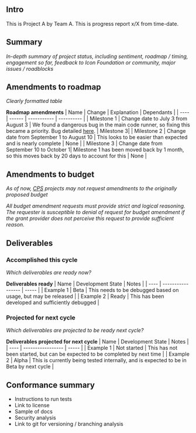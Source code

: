 ## Intro

This is Project A by Team A. This is progress report x/X from time-date.

## Summary

_In-depth summary of project status, including sentiment, roadmap / timing, engagement so far, feedback to Icon Foundation or community, major issues / roadblocks_

## Amendments to roadmap

_Clearly formatted table_

__Roadmap amendments__
| Name | Change | Explanation | Dependants |
| ---- | ------ | ----------- | ---------- |
| Milestone 1 | Change date to July 3 from August 3 | We found a dangerous bug in the main code runner, so fixing this became a priority. Bug detailed [here](https://example.com). | Milestone 3|
| Milestone 2 | Change date from September 1 to August 10 | This looks to be easier than expected and is nearly complete | None |
| Milestone 3 | Change date from September 10 to October 1| Milestone 1 has been moved back by 1 month, so this moves back by 20 days to account for this | None |

## Amendments to budget

_As of now, [CPS](https://cps.icon.community) projects may not request amendments to the originally proposed budget_

_All budget amendment requests must provide strict and logical reasoning. The requester is susceptible to denial of request for budget amendment if the grant provider does not perceive this request to provide sufficient reason._

## Deliverables

### Accomplished this cycle

_Which deliverables are ready now?_

__Deliverables ready__
| Name | Development State | Notes |
| ---- | ----------------- | ----- |
| Example 1 | Beta | This needs to be debugged based on usage, but may be released |
| Example 2 | Ready | This has been developed and sufficiently debugged |

### Projected for next cycle

_Which deliverables are projected to be ready next cycle?_

__Deliverables projected for next cycle__
| Name | Development State | Notes |
| ---- | ----------------- | ----- |
| Example 1 | Not started | This has not been started, but can be expected to be completed by next time |
| Example 2 | Alpha | This is currently being tested internally, and is expected to be in Beta by next cycle |

## Conformance summary

- Instructions to run tests
- Link to license
- Sample of docs
- Security analysis
- Link to git for versioning / branching analysis